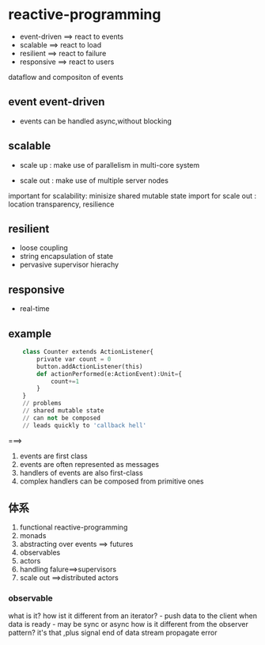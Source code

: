 # reactive-programming

- event-driven ==> react to events
- scalable ==> react to load
- resilient ==> react to failure
- responsive ==> react to users

dataflow and compositon of events






## event event-driven

- events can be handled async,without blocking

## scalable

- scale up : make use of parallelism in multi-core system

- scale out : make use of multiple server nodes 

important for scalability: minisize shared mutable state
import for scale out : location transparency, resilience

## resilient

- loose coupling
- string encapsulation of state
- pervasive supervisor hierachy

## responsive

- real-time 


## example

```python
	class Counter extends ActionListener{
		private var count = 0
		button.addActionListener(this)
		def actionPerformed(e:ActionEvent):Unit={
			count+=1
		}
	}
	// problems
	// shared mutable state
	// can not be composed
	// leads quickly to 'callback hell'
```
===> 
1. events are first class
2. events are often represented as messages
3. handlers of events are also first-class
4. complex handlers can be composed from primitive ones



## 体系
1. functional reactive-programming
2. monads
3. abstracting over events ==> futures
4. observables 
5. actors
6. handling falure==>supervisors
7. scale out ==>distributed actors




### observable

what is it?
how ist it different from an iterator?
	- push data to the client when data is ready
	- may be sync or async
	how is it different from the observer pattern?
	 	it's that ,plus
	 		signal end of data stream
	 		propagate error




















